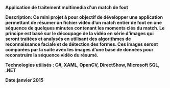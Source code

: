 <b>Application de traitement multimedia d'un match de foot


<b>Description: Ce mini projet à pour objectif de développer une application permettant de résumer un fichier vidéo d’un match entier de foot en une séquence de quelques minutes contenant les moments clés du match. Le principe est basé sur le découpage de la vidéo en série d’images qui seront traitées et analysés en utilisant des algorithmes de reconnaissance faciale et de détection des formes. Ces images seront comparées par la suite avec les images d’une base de données pour reconstruire la séquence vidéo du résumé. 

<b>Technologies utilisés : C#, XAML, OpenCV, DirectShow, Microsoft SQL, .NET

<b>Date:janvier 2015
  
